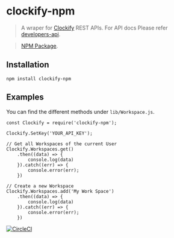 # clockify-npm

> A wraper for [Clockify](https://clockify.me) REST APIs.
> For API docs Please refer [developers-api](https://clockify.me/developers-api).

> [NPM Package](https://www.npmjs.com/package/clockify-npm).

## Installation

`npm install clockify-npm`

## Examples

You can find the different methods under `lib/Workspace.js`.

```
const Clockify = require('clockify-npm');

Clockify.SetKey('YOUR_API_KEY');

// Get all Workspaces of the current User
Clockify.Workspaces.get()
    .then((data) => {
        console.log(data)
    }).catch((err) => {
        console.error(err);
    })

// Create a new Workspace
Clockify.Workspaces.add('My Work Space')
    .then((data) => {
        console.log(data)
    }).catch((err) => {
        console.error(err);
    })
```

[![CircleCI](https://circleci.com/gh/sinumohan/clockify-npm/tree/master.svg?style=svg)](https://circleci.com/gh/sinumohan/clockify-npm/tree/master)
